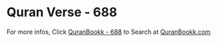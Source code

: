 # Quran Verse - 688 

For more infos, Click [QuranBookk - 688](https://www.quranbookk.com/quran/search?q=688) to Search at [QuranBookk.com](http://quranbookk.com/)